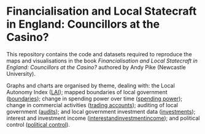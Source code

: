 # Financialisation and Local Statecraft in England: Councillors at the Casino?

This repository contains the code and datasets required to reproduce the maps and visualisations in the book *Financialisation and Local Statecraft in England: Councillors at the Casino?* authored by Andy Pike (Newcastle University).

Graphs and charts are organised by theme, dealing with: the Local Autonomy Index ([LAI](https://github.com/CaitHRobinson/councillorsatthecasino/tree/main/lai)); mapped boundaries of local government ([boundaries](https://github.com/CaitHRobinson/councillorsatthecasino/tree/main/boundaries)); change in spending power over time ([spending power](https://github.com/CaitHRobinson/councillorsatthecasino/tree/main/spendingpower)); change in commercial activities ([trading accounts](https://github.com/CaitHRobinson/councillorsatthecasino/tree/main/tradingaccounts)); auditing of local government ([audits](https://github.com/CaitHRobinson/councillorsatthecasino/tree/main/audits)); and local government investment data ([investments](https://github.com/CaitHRobinson/councillorsatthecasino/tree/main/investment)); interest and investment income ([interestandinvestmentincome](https://github.com/CaitHRobinson/councillorsatthecasino/tree/main/interestandinvestmentincome)); and political control ([political control](https://github.com/CaitHRobinson/councillorsatthecasino/tree/main/politicalcontrol)). 
